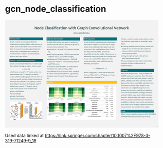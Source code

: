 # gcn_node_classification

![alt text](https://github.com/JestemAnia/gcn_node_classification/blob/main/Node_Classification.jpg?raw=true)

Used data linked at https://link.springer.com/chapter/10.1007%2F978-3-319-71249-9_18
